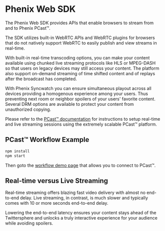 # Phenix Web SDK

The Phenix Web SDK provides APIs that enable browsers to stream from and to Phenix PCast&trade;.

The SDK utilizes built-in WebRTC APIs and WebRTC plugins for browsers that do not natively support WebRTC to easily publish and view streams in real-time.

With built-in real-time transcoding options, you can make your content available using chunked live streaming protocols like HLS or MPEG-DASH so that users on legacy devices may still access your content. The platform also support on-demand streaming of time shifted content and of replays after the broadcast has completed.

With Phenix Syncwatch you can ensure simultaneous playout across all devices providing a homogenous experience among your users. Thus preventing next room or neighbor spoilers of your users' favorite content.
Several DRM options are available to protect your content from unauthorized copying.

Please refer to the [PCast&trade; documentation](https://phenixp2p.com/docs) for instructions to setup real-time and live streaming sessions using the extremely scalable PCast&trade; platform.

## PCast&trade; Workflow Example

```sh
npm install
npm start
```

Then goto the [workflow demo page](http://localhost:8888/) that allows you to connect to PCast&trade;.


## Real-time versus Live Streaming

Real-time streaming offers blazing fast video delivery with almost no end-to-end delay. Live streaming, in contrast, is much slower and typically comes with 10 or more seconds end-to-end delay.

Lowering the end-to-end latency ensures your content stays ahead of the Twittersphere and unlocks a truly interactive experience for your audience while avoiding spoilers.